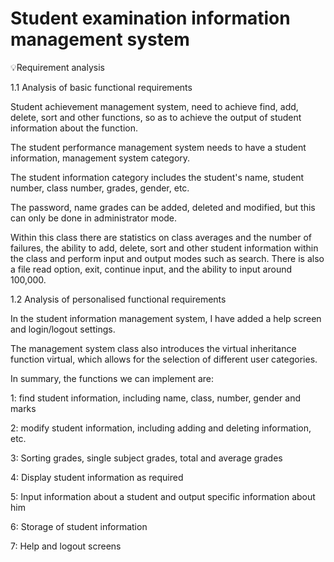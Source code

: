 #  Student examination information management system
💡Requirement analysis 

1.1 Analysis of basic functional requirements

Student achievement management system, need to achieve find, add, delete, sort and other functions, so as to achieve the output of student information about the function.

The student performance management system needs to have a student information, management system category. 

The student information category includes the student's name, student number, class number, grades, gender, etc.

The password, name grades can be added, deleted and modified, but this can only be done in administrator mode. 

Within this class there are statistics on class averages and the number of failures, the ability to add, delete, sort and other student information within the class and perform input and output modes such as search. There is also a file read option, exit, continue input, and the ability to input around 100,000. 

1.2 Analysis of personalised functional requirements       

In the student information management system, I have added a help screen and login/logout settings.

The management system class also introduces the virtual inheritance function virtual, which allows for the selection of different user categories. 

In summary, the functions we can implement are: 

1: find student information, including name, class, number, gender and marks 

2: modify student information, including adding and deleting information, etc. 

3: Sorting grades, single subject grades, total and average grades

4: Display student information as required

5: Input information about a student and output specific information about him 

6: Storage of student information

7: Help and logout screens
